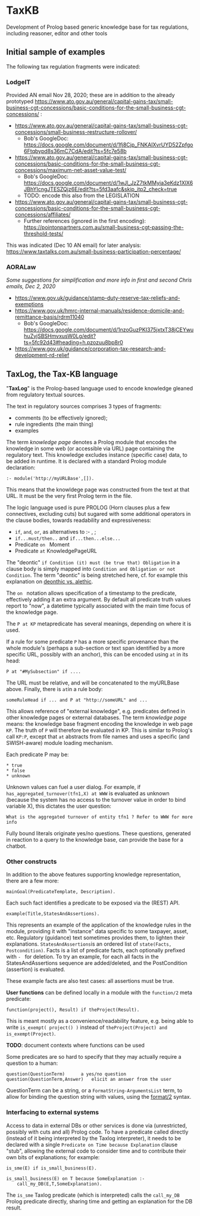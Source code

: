 # TaxKB
Development of Prolog based generic knowledge base for tax regulations, including reasoner, editor and other tools

## Initial sample of examples

The following tax regulation fragments were indicated:

### LodgeIT

Provided AN email Nov 28, 2020; these are in addition to the already prototyped <https://www.ato.gov.au/general/capital-gains-tax/small-business-cgt-concessions/basic-conditions-for-the-small-business-cgt-concessions/> :

- <https://www.ato.gov.au/general/capital-gains-tax/small-business-cgt-concessions/small-business-restructure-rollover/>
	- Bob's GoogleDoc: <https://docs.google.com/document/d/1fj8Cjp_FNKAIXvrUYD52Zpfgo6Ftqbypd8s36mC7CdA/edit?ts=5fc7e58b>
- <https://www.ato.gov.au/general/capital-gains-tax/small-business-cgt-concessions/basic-conditions-for-the-small-business-cgt-concessions/maximum-net-asset-value-test/>
	- Bob's GoogleDoc: <https://docs.google.com/document/d/1wJl_JzZ7tkMMyia3eKdz1XlX6JBhYIcngJTESZQjz6E/edit?ts=5fd3aafc&skip_itp2_check=true>
	- TODO: encode this also from the LEGISLATION
- <https://www.ato.gov.au/general/capital-gains-tax/small-business-cgt-concessions/basic-conditions-for-the-small-business-cgt-concessions/affiliates/>
	- Further references (ignored in the first encoding): <https://pointonpartners.com.au/small-business-cgt-passing-the-threshold-tests/>

This was indicated (Dec 10 AN email) for later analysis: <https://www.taxtalks.com.au/small-business-participation-percentage/>


### AORALaw
_Some suggestions for simplification and more info in first and second Chris emails, Dec 2, 2020_

- <https://www.gov.uk/guidance/stamp-duty-reserve-tax-reliefs-and-exemptions>
- <https://www.gov.uk/hmrc-internal-manuals/residence-domicile-and-remittance-basis/rdrm11040>
	- Bob's GoogleDoc: <https://docs.google.com/document/d/1nzoGuzPKI375jxtxT38jCEYwuhuZvjSBSHmvxusW0Lg/edit?ts=5fc92d43#heading=h.pzozuu8bp8r0>
- <https://www.gov.uk/guidance/corporation-tax-research-and-development-rd-relief>

## TaxLog, the Tax-KB language

"**TaxLog**" is the Prolog-based language used to encode knowledge gleaned from regulatory textual sources. 

The text in regulatory sources comprises 3 types of fragments: 

- comments (to be effectively ignored); 
- rule ingredients (the main thing)
- examples

The term *knowledge page* denotes a Prolog module that encodes the knowledge in some web (or accessible via URL) page containing the regulatory text. This knowledge excludes instance (specific case) data, to be added in runtime. It is declared with a standard Prolog module declaration:

	:- module('http://myURLBase',[]).

This means that the knowldege page was constructed from the text at that URL. It must be the very first Prolog term in the file.

The logic language used is pure PROLOG (Horn clauses plus a few connectives, excluding cuts) but sugared with some additional operators in the clause bodies, towards readability and expressiveness:

  * ``if``, ``and``, ``or``, as alternatives to :- , ;
  * ``if...must/then..``  and ``if...then...else...``
  * Predicate ``on `` Moment
  * Predicate ``at`` KnowledgePageURL

The "deontic" ``if Condition (it) must (be true that) Obligation`` in a clause body is simply mapped into ``Condition and Obligation or not Condition``. The term "deontic" is being stretched here, cf. for example this explanation on [deonthic vs. alethic](https://www.brsolutions.com/the-two-fundamental-kinds-of-business-rules-where-they-come-from-and-why-they-are-what-they-are/).

The ``on `` notation allows specification of a timestamp to the predicate, effectively adding it an extra argument. By default all predicate truth values report to "now", a datetime typically associated with the main time focus of the knowledge page.

The ``P at KP`` metapredicate has several meanings, depending on where it is used. 

If a rule for some predicate ``P`` has a more specific provenance than the whole module's (perhaps a sub-section or text span identified by a more specific URL, possibly with an anchor), this can be encoded using ``at`` in its head:

	P at "#MySubsection" if ....
	
The URL must be relative, and will be concatenated to the myURLBase above. Finally, there is ``at``in a rule body:

	someRuleHead if ... and P at "http://someURL" and ...

This allows reference of "external knowledge", e.g. predicates defined in other knowledge pages or external databases. The term *knowledge page* means: the knowledge base fragment encoding the knowledge in web page ``KP``. The truth of ``P`` will therefore be evaluated in KP. This is similar to Prolog's call ```KP:P```, except that ```at``` abstracts from file names and uses a specific (and SWISH-aware) module loading mechanism.

Each predicate P may be:

	* true
	* false
	* unknown

Unknown values can fuel a user dialog. For example, if ``has_aggregated_turnover(tfn1,X) at WWW`` is evaluated as unknown (because the system has no access to the turnover value in order to bind variable X), this dictates the user question: 

	What is the aggregated turnover of entity tfn1 ? Refer to WWW for more info

Fully bound literals originate yes/no questions. These questions, generated in reaction to a query to the knowledge base, can provide the base for a chatbot. 

### Other constructs

In addition to the above features supporting knowledge representation, there are a few more:

	mainGoal(PredicateTemplate, Description).

Each such fact identifies a predicate to be exposed via the (REST) API.

	example(Title,StatesAndAssertions).
	
This represents an example of the application of the knowledge rules in the module, providing it with "instance" data specific to some taxpayer, asset, etc. Regulatory (guidance) text sometimes provides them, to lighten their explanations. ``StatesAndAssertions``is an ordered list of ``state(Facts, Postcondition)``. Facts is a list of predicate facts, each optionally prefixed with ``- `` for deletion. To try an example, for each all facts in the StatesAndAssertions sequence are added/deleted, and the PostCondition (assertion) is evaluated.

These example facts are also test cases: all assertions must be true.

**User functions** can be defined locally in a module with the ```function/2``` meta predicate:

	function(project(), Result) if theProject(Result).

This is meant mostly as a convenience/readability feature, e.g. being able to write ```is_exempt( project() )``` instead of ```theProject(Project) and is_exempt(Project)```.

**TODO**: document contexts where functions can be used

Some predicates are so hard to specify that they may actually require a question to a human:

	question(QuestionTerm)		a yes/no question
	question(QuestionTerm,Answer)	elicit an answer from the user

QuestionTerm can be a string, or a ```FormatString-ArgumentsList``` term, to allow for binding the question string with values, using the [format/2](https://www.swi-prolog.org/pldoc/doc_for?object=format/2) syntax.

### Interfacing to external systems

Access to data in external DBs or other services is done via (unrestricted, possibly with cuts and all) Prolog code. To have a predicate called directly (instead of it being interpreted by the Taxlog interpreter), it needs to be declared with a single ```Predicate on Time because Explanation``` clause "stub", allowing the external code to consider time and to contribute their own bits of explanations; for example:

	is_sme(E) if is_small_business(E).
	
	is_small_business(E) on T because SomeExplanation :-
		call_my_DB(E,T,SomeExplanation).

The ```is_sme``` Taxlog predicate (which is interpreted) calls the ```call_my_DB ``` Prolog predicate directly, sharing time and getting an explanation for the DB result.